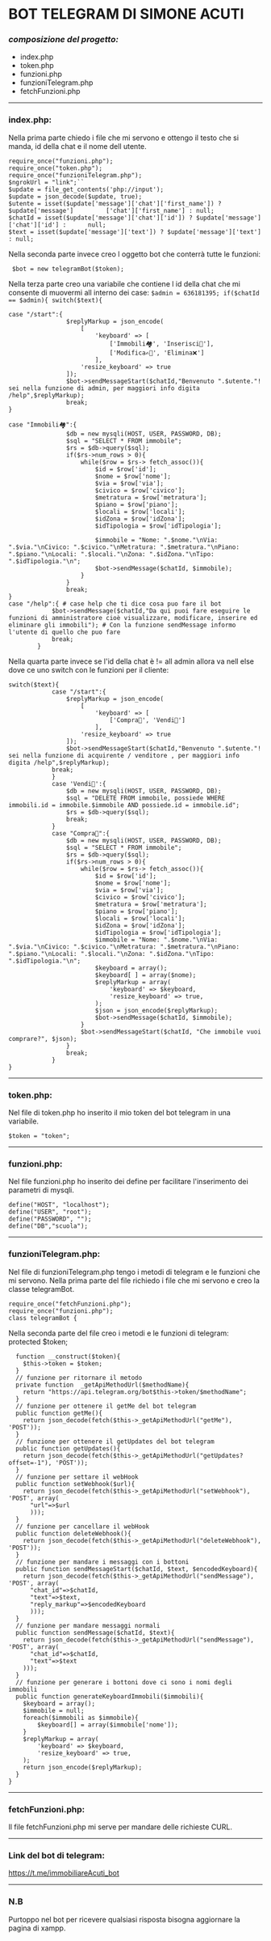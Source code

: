 # BOT TELEGRAM DI SIMONE ACUTI
### ***composizione del progetto:***
- index.php
- token.php
- funzioni.php
- funzioniTelegram.php
- fetchFunzioni.php

------------


### index.php:
Nella prima parte chiedo i file che mi servono e ottengo il testo che si manda, id della chat e il nome dell utente.

    require_once("funzioni.php");
    require_once("token.php");
    require_once("funzioniTelegram.php");
    $ngrokUrl = "link";``
    $update = file_get_contents('php://input');
    $update = json_decode($update, true);
    $utente = isset($update['message']['chat']['first_name']) ? $update['message']         ['chat']['first_name'] : null;
    $chatId = isset($update['message']['chat']['id']) ? $update['message']['chat']['id'] :      null;
    $text = isset($update['message']['text']) ? $update['message']['text'] : null;
 Nella seconda parte invece creo l oggetto bot che conterrà tutte le funzioni:
 
 ` $bot = new telegramBot($token);`
 
 Nella terza parte creo una variabile che contiene l id della chat che mi consente di muovermi all interno dei case:
`$admin = 636181395; if($chatId == $admin){ switch($text){`

    case "/start":{
                    $replyMarkup = json_encode(
                        [
                            'keyboard' => [
                                ['Immobili🏘', 'Inserisci📲'],
                                ['Modifica✍🏻', 'Elimina❌']
                            ],
                        'resize_keyboard' => true
                    ]);
                    $bot->sendMessageStart($chatId,"Benvenuto ".$utente."! sei nella funzione di admin, per maggiori info digita /help",$replyMarkup);
                    break;
    }

    case "Immobili🏘":{
                    $db = new mysqli(HOST, USER, PASSWORD, DB);
                    $sql = "SELECT * FROM immobile";
                    $rs = $db->query($sql);
                    if($rs->num_rows > 0){
                        while($row = $rs-> fetch_assoc()){
                            $id = $row['id'];
                            $nome = $row['nome'];
                            $via = $row['via'];
                            $civico = $row['civico'];
                            $metratura = $row['metratura'];
                            $piano = $row['piano'];
                            $locali = $row['locali'];
                            $idZona = $row['idZona'];
                            $idTipologia = $row['idTipologia'];
    
                            $immobile = "Nome: ".$nome."\nVia: ".$via."\nCivico: ".$civico."\nMetratura: ".$metratura."\nPiano: ".$piano."\nLocali: ".$locali."\nZona: ".$idZona."\nTipo: ".$idTipologia."\n";
                            $bot->sendMessage($chatId, $immobile);
                        }
                    }
                    break;
    }
	case "/help":{ # case help che ti dice cosa puo fare il bot
                $bot->sendMessage($chatId,"Da qui puoi fare eseguire le funzioni di amministratore cioè visualizzare, modificare, inserire ed eliminare gli immobili"); # Con la funzione sendMessage informo l'utente di quello che puo fare
                break;
            }
Nella quarta parte invece se l'id della chat è != all admin allora va nell else dove ce uno switch con le funzioni per il cliente:

    switch($text){
                case "/start":{
                    $replyMarkup = json_encode(
                        [
                            'keyboard' => [
                                ['Compra💸', 'Vendi💼']
                            ],
                        'resize_keyboard' => true
                    ]);
                    $bot->sendMessageStart($chatId,"Benvenuto ".$utente."! sei nella funzione di acquirente / venditore , per maggiori info digita /help",$replyMarkup);
                break;
                }
                case 'Vendi💼':{
                    $db = new mysqli(HOST, USER, PASSWORD, DB);
                    $sql = "DELETE FROM immobile, possiede WHERE immobili.id = immobile.$immobile AND possiede.id = immobile.id";
                    $rs = $db->query($sql);
                    break;
                }
                case "Compra💸":{
                    $db = new mysqli(HOST, USER, PASSWORD, DB);
                    $sql = "SELECT * FROM immobile";
                    $rs = $db->query($sql);
                    if($rs->num_rows > 0){
                        while($row = $rs-> fetch_assoc()){
                            $id = $row['id'];
                            $nome = $row['nome'];
                            $via = $row['via'];
                            $civico = $row['civico'];
                            $metratura = $row['metratura'];
                            $piano = $row['piano'];
                            $locali = $row['locali'];
                            $idZona = $row['idZona'];
                            $idTipologia = $row['idTipologia'];
                            $immobile = "Nome: ".$nome."\nVia: ".$via."\nCivico: ".$civico."\nMetratura: ".$metratura."\nPiano: ".$piano."\nLocali: ".$locali."\nZona: ".$idZona."\nTipo: ".$idTipologia."\n";
                            $keyboard = array();
                            $keyboard[ ] = array($nome);
                            $replyMarkup = array(
                                'keyboard' => $keyboard,
                                'resize_keyboard' => true,
                            );
                            $json = json_encode($replyMarkup);
                            $bot->sendMessage($chatId, $immobile);
                        }
                        $bot->sendMessageStart($chatId, "Che immobile vuoi comprare?", $json);
                    }
                    break;
                }
    }

------------

### token.php:
Nel file di token.php ho inserito il mio token del bot telegram in una variabile.

`$token = "token";`

------------

### funzioni.php:
Nel file funzioni.php ho inserito dei define per facilitare l'inserimento dei parametri di mysqli.

    define("HOST", "localhost");
    define("USER", "root");
    define("PASSWORD", "");
    define("DB","scuola");

------------
### funzioniTelegram.php:
Nel file di funzioniTelegram.php tengo i metodi di telegram e le funzioni che mi servono. Nella prima parte del file richiedo i file che mi servono e creo la classe telegramBot.

    require_once("fetchFunzioni.php");
    require_once("funzioni.php");
    class telegramBot {
Nella seconda parte del file creo i metodi e le funzioni di telegram:
      protected $token;
    
      function __construct($token){
        $this->token = $token;
      }
      // funzione per ritornare il metodo
      private function  _getApiMethodUrl($methodName){
        return "https://api.telegram.org/bot$this->token/$methodName";
      }
      // funzione per ottenere il getMe del bot telegram
      public function getMe(){
        return json_decode(fetch($this->_getApiMethodUrl("getMe"), 'POST'));
      }
      // funzione per ottenere il getUpdates del bot telegram
      public function getUpdates(){
        return json_decode(fetch($this->_getApiMethodUrl("getUpdates?offset=-1"), 'POST'));
      }
      // funzione per settare il webHook
      public function setWebhook($url){
        return json_decode(fetch($this->_getApiMethodUrl("setWebhook"), 'POST', array(
          "url"=>$url
          )));
      }
      // funzione per cancellare il webHook
      public function deleteWebhook(){
        return json_decode(fetch($this->_getApiMethodUrl("deleteWebhook"), 'POST'));
      }
      // funzione per mandare i messaggi con i bottoni
      public function sendMessageStart($chatId, $text, $encodedKeyboard){
        return json_decode(fetch($this->_getApiMethodUrl("sendMessage"), 'POST', array(
          "chat_id"=>$chatId,
          "text"=>$text,
          "reply_markup"=>$encodedKeyboard
          )));
      }
      // funzione per mandare messaggi normali
      public function sendMessage($chatId, $text){
        return json_decode(fetch($this->_getApiMethodUrl("sendMessage"), 'POST', array(
          "chat_id"=>$chatId,
          "text"=>$text
        )));
      }
      // funzione per generare i bottoni dove ci sono i nomi degli immobili
      public function generateKeyboardImmobili($immobili){
        $keyboard = array();
        $immobile = null;
        foreach($immobili as $immobile){
            $keyboard[] = array($immobile['nome']);
        }
        $replyMarkup = array(
            'keyboard' => $keyboard,
            'resize_keyboard' => true,
        );
        return json_encode($replyMarkup);
      }
    }

------------
### fetchFunzioni.php:
Il file fetchFunzioni.php mi serve per mandare delle richieste CURL.

------------

### Link del bot di telegram:
https://t.me/immobiliareAcuti_bot

------------

### N.B
Purtoppo nel bot per ricevere qualsiasi risposta bisogna aggiornare la pagina di xampp.